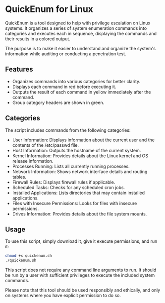 # QuickEnum for Linux

QuickEnum is a tool designed to help with privilege escalation on Linux systems. It organizes a series of system enumeration commands into categories and executes each in sequence, displaying the commands and their results in a colored output. 

The purpose is to make it easier to understand and organize the system's information while auditing or conducting a penetration test.

## Features

- Organizes commands into various categories for better clarity.
- Displays each command in red before executing it.
- Outputs the result of each command in yellow immediately after the command.
- Group category headers are shown in green.

## Categories

The script includes commands from the following categories:

- User Information: Displays information about the current user and the contents of the /etc/passwd file.
- Host Information: Outputs the hostname of the current system.
- Kernel Information: Provides details about the Linux kernel and OS release information.
- Processes Running: Lists all currently running processes.
- Network Information: Shows network interface details and routing tables.
- Firewall Rules: Displays firewall rules if applicable.
- Scheduled Tasks: Checks for any scheduled cron jobs.
- Installed Applications: Lists directories that may contain installed applications.
- Files with Insecure Permissions: Looks for files with insecure permissions.
- Drives Information: Provides details about the file system mounts.

## Usage

To use this script, simply download it, give it execute permissions, and run it:

```bash
chmod +x quickenum.sh
./quickenum.sh
```

This script does not require any command line arguments to run. It should be run by a user with sufficient privileges to execute the included system commands.

Please note that this tool should be used responsibly and ethically, and only on systems where you have explicit permission to do so.
